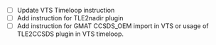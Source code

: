 - [ ] Update VTS Timeloop instruction
- [ ] Add instruction for TLE2nadir plugin
- [ ] Add instruction for GMAT CCSDS_OEM import in VTS or usage of TLE2CCSDS plugin in VTS timeloop.